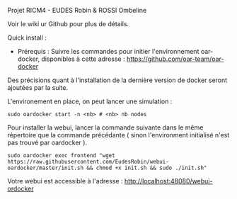 Projet RICM4 - EUDES Robin & ROSSI Ombeline

Voir le wiki ur Github pour plus de détails.

Quick install :
  * Prérequis : 
  Suivre les commandes pour initier l'environnement oar-docker, disponibles à cette adresse :
    https://github.com/oar-team/oar-docker

  Des précisions quant à l'installation de la dernière version de docker seront ajoutées par la suite.

L'environement en place, on peut lancer une simulation :
```
sudo oardocker start -n <nb> # <nb> nb nodes
```
Pour installer la webui, lancer la commande suivante dans le même répertoire que la commande précédante ( sinon l'environment initialisé n'est pas trouvé par oardocker ).

```
sudo oardocker exec frontend "wget https://raw.githubusercontent.com/EudesRobin/webui-oardocker/master/init.sh && chmod +x init.sh && sudo ./init.sh"
```

Votre webui est accessible à l'adresse : [http://localhost:48080/webui-ordocker](http://localhost:48080/webui-ordocker)
